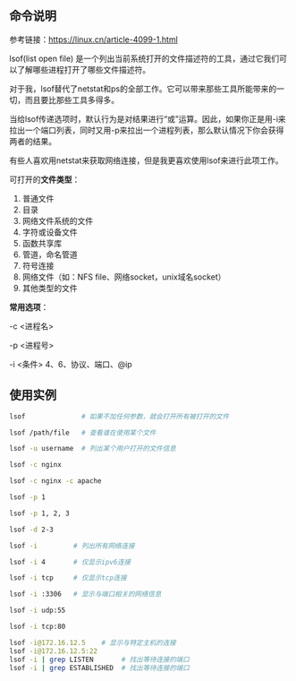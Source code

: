 ## 命令说明

参考链接：https://linux.cn/article-4099-1.html

lsof(list open file) 是一个列出当前系统打开的文件描述符的工具，通过它我们可以了解哪些进程打开了哪些文件描述符。

对于我，lsof替代了netstat和ps的全部工作。它可以带来那些工具所能带来的一切，而且要比那些工具多得多。

当给lsof传递选项时，默认行为是对结果进行“或”运算。因此，如果你正是用-i来拉出一个端口列表，同时又用-p来拉出一个进程列表，那么默认情况下你会获得两者的结果。

有些人喜欢用netstat来获取网络连接，但是我更喜欢使用lsof来进行此项工作。

可打开的**文件类型**：

1. 普通文件
2. 目录
3. 网络文件系统的文件
4. 字符或设备文件
5. 函数共享库
6. 管道，命名管道
7. 符号连接
8. 网络文件（如：NFS file、网络socket，unix域名socket）
9. 其他类型的文件

**常用选项**：

-c <进程名>

-p <进程号>

-i <条件> 4、6、协议、端口、@ip



## 使用实例

```bash
lsof              # 如果不加任何参数，就会打开所有被打开的文件

lsof /path/file   # 查看谁在使用某个文件

lsof -u username  # 列出某个用户打开的文件信息

lsof -c nginx    

lsof -c nginx -c apache

lsof -p 1

lsof -p 1, 2, 3

lsof -d 2-3

lsof -i         # 列出所有网络连接

lsof -i 4       # 仅显示ipv6连接

lsof -i tcp     # 仅显示tcp连接

lsof -i :3306   # 显示与端口相关的网络信息

lsof -i udp:55

lsof -i tcp:80

lsof -i@172.16.12.5    # 显示与特定主机的连接
lsof -i@172.16.12.5:22
lsof -i | grep LISTEN       # 找出等待连接的端口
lsof -i | grep ESTABLISHED  # 找出等待连接的端口
```


